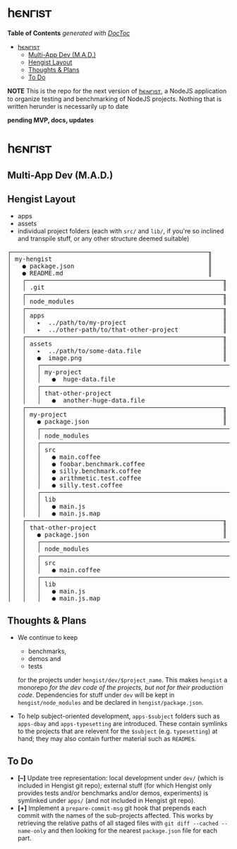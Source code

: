 
# 𐌷𐌴𐌽𐌲𐌹𐍃𐍄

<!-- START doctoc generated TOC please keep comment here to allow auto update -->
<!-- DON'T EDIT THIS SECTION, INSTEAD RE-RUN doctoc TO UPDATE -->
**Table of Contents**  *generated with [DocToc](https://github.com/thlorenz/doctoc)*

- [𐌷𐌴𐌽𐌲𐌹𐍃𐍄](#%F0%90%8C%B7%F0%90%8C%B4%F0%90%8C%BD%F0%90%8C%B2%F0%90%8C%B9%F0%90%8D%83%F0%90%8D%84)
  - [Multi-App Dev (M.A.D.)](#multi-app-dev-mad)
  - [Hengist Layout](#hengist-layout)
  - [Thoughts & Plans](#thoughts--plans)
  - [To Do](#to-do)

<!-- END doctoc generated TOC please keep comment here to allow auto update -->

**NOTE** This is the repo for the next version of [𐌷𐌴𐌽𐌲𐌹𐍃𐍄](https://github.com/loveencounterflow/hengist), a
NodeJS application to organize testing and benchmarking of NodeJS projects. Nothing that is written herunder
is necessarily up to date

**pending MVP, docs, updates**

# 𐌷𐌴𐌽𐌲𐌹𐍃𐍄

## Multi-App Dev (M.A.D.)

## Hengist Layout

* apps
* assets
* individual project folders (each with `src/` and `lib/`, if you're so inclined and transpile stuff, or any
  other structure deemed suitable)

<pre>
┌─────────────────────────────────────────────────────╖
│ my-hengist                                          ║
│   ● package.json                                    ║
│   ● README.md                                       ║
│   ┌─────────────────────────────────────────────────────╖
│   │ .git                                                ║
│   ┌─────────────────────────────────────────────────────╖
│   │ node_modules                                        ║
│   ┌─────────────────────────────────────────────────────╖
│   │ apps                                                ║
│   │   ▸  ../path/to/my-project                          ║
│   │   ▸  ../other-path/to/that-other-project            ║
│   ┌─────────────────────────────────────────────────────╖
│   │ assets                                              ║
│   │   ▸  ../path/to/some-data.file                      ║
│   │   ●  image.png                                      ║
│   │   ┌─────────────────────────────────────────────────────╖
│   │   │ my-project                                          ║
│   │   │   ●  huge-data.file                                 ║
│   │   ┌─────────────────────────────────────────────────────╖
│   │   │ that-other-project                                  ║
│   │   │   ●  another-huge-data.file                         ║
│   ┌─────────────────────────────────────────────────────╖
│   │ my-project                                          ║
│   │   ● package.json                                    ║
│   │   ┌─────────────────────────────────────────────────────╖
│   │   │ node_modules                                        ║
│   │   ┌─────────────────────────────────────────────────────╖
│   │   │ src                                                 ║
│   │   │   ● main.coffee                                     ║
│   │   │   ● foobar.benchmark.coffee                         ║
│   │   │   ● silly.benchmark.coffee                          ║
│   │   │   ● arithmetic.test.coffee                          ║
│   │   │   ● silly.test.coffee                               ║
│   │   ┌─────────────────────────────────────────────────────╖
│   │   │ lib                                                 ║
│   │   │   ● main.js                                         ║
│   │   │   ● main.js.map                                     ║
│   ┌─────────────────────────────────────────────────────╖
│   │ that-other-project                                  ║
│   │   ● package.json                                    ║
│   │   ┌─────────────────────────────────────────────────────╖
│   │   │ node_modules                                        ║
│   │   ┌─────────────────────────────────────────────────────╖
│   │   │ src                                                 ║
│   │   │   ● main.coffee                                     ║
│   │   ┌─────────────────────────────────────────────────────╖
│   │   │ lib                                                 ║
│   │   │   ● main.js                                         ║
│   │   │   ● main.js.map                                     ║
</pre>


## Thoughts & Plans

* We continue to keep

  * benchmarks,
  * demos and
  * tests

  for the projects under `hengist/dev/$project_name`. This makes `hengist` a monorepo *for the dev code of
  the projects, but not for their production code*. Dependencies for stuff under `dev` will be kept in
  `hengist/node_modules` and be declared in `hengist/package.json`.

* To help subject-oriented development, `apps-$subject` folders such as `apps-dbay` and `apps-typesetting`
  are introduced. These contain symlinks to the projects that are relevent for the `$subject` (e.g.
  `typesetting`) at hand; they may also contain further material such as `README`s.


## To Do


* **[–]** Update tree representation: local development under `dev/` (which is included in Hengist git repo);
  external stuff (for which Hengist only provides tests and/or benchmarks and/or demos, experiments) is
  symlinked under `apps/` (and not included in Hengist git repo).
* **[+]** Implement a `prepare-commit-msg` git hook that prepends each commit with the names of the
  sub-projects affected. This works by retrieving the relative paths of all staged files with `git diff
  --cached --name-only` and then looking for the nearest `package.json` file for each part.








